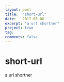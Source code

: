 ```yaml
---
layout: post
title:  "short-url"
date:   2017-05-08
excerpt: "a url shortner"
project: true
tag:
comments: false
---
```

# short-url
a url shortner
